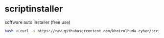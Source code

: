 # scriptinstaller
software auto installer (free use)
```bash
bash <(curl -s https://raw.githubusercontent.com/khoirulhuda-cyber/scriptinstaller/refs/heads/main/install.sh)
